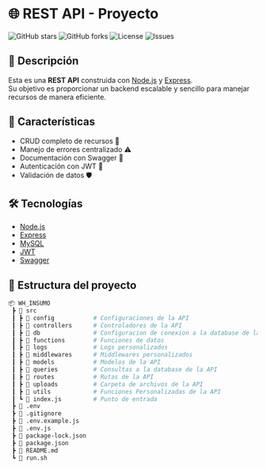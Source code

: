 # 🌐 REST API - Proyecto

![GitHub stars](https://img.shields.io/github/stars/arguellocarlos-98/wh_insumos?style=social)
![GitHub forks](https://img.shields.io/github/forks/arguellocarlos-98/wh_insumos?style=social)
![License](https://img.shields.io/github/license/arguellocarlos-98/wh_insumos)
![Issues](https://img.shields.io/github/issues/arguellocarlos-98/wh_insumos)

## 📌 Descripción
Esta es una **REST API** construida con [Node.js](https://nodejs.org/) y [Express](https://expressjs.com/).  
Su objetivo es proporcionar un backend escalable y sencillo para manejar recursos de manera eficiente.  

## 🚀 Características
- CRUD completo de recursos 📄
- Manejo de errores centralizado ⚠️
- Documentación con Swagger 📘
- Autenticación con JWT 🔑
- Validación de datos 🛡️

## 🛠️ Tecnologías
- [Node.js](https://nodejs.org/)
- [Express](https://expressjs.com/)
- [MySQL](https://mariadb.org/)
- [JWT](https://jwt.io/)
- [Swagger](https://swagger.io/)

## 📂 Estructura del proyecto
```bash
📦 WH_INSUMO
 ┣ 📂 src
 ┃ ┣ 📂 config           # Configuraciones de la API
 ┃ ┣ 📂 controllers      # Controladores de la API
 ┃ ┣ 📂 db               # Configuracion de conexion a la database de la API
 ┃ ┣ 📂 functions        # Funciones de datos
 ┃ ┣ 📂 logs             # Logs personalizados
 ┃ ┣ 📂 middlewares      # Middlewares personalizados
 ┃ ┣ 📂 models           # Modelos de la API
 ┃ ┣ 📂 queries          # Consultas a la database de la API
 ┃ ┣ 📂 routes           # Rutas de la API
 ┃ ┣ 📂 uploads          # Carpeta de archivos de la API
 ┃ ┣ 📂 utils            # Funciones Personalizadas de la API
 ┃ ┗ 📜 index.js         # Punto de entrada
 ┣ 📜 .env
 ┣ 📜 .gitignore
 ┣ 📜 .env.example.js
 ┣ 📜 .env.js
 ┣ 📜 package-lock.json
 ┣ 📜 package.json
 ┣ 📜 README.md
 ┗ 📜 run.sh
